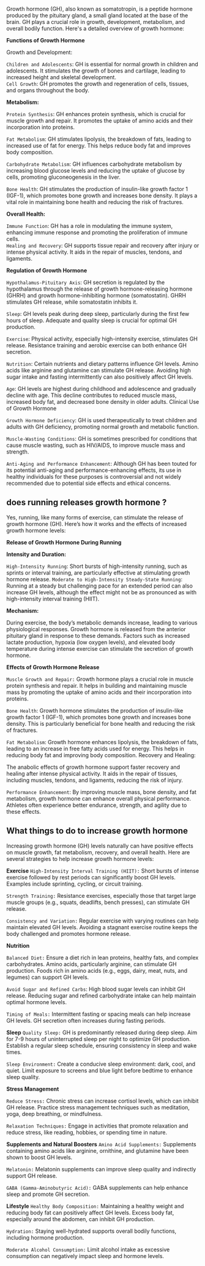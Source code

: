 Growth hormone (GH), also known as somatotropin, is a peptide hormone produced by the pituitary gland, a small gland located at the base of the brain. GH plays a crucial role in growth, development, metabolism, and overall bodily function. Here's a detailed overview of growth hormone:

**Functions of Growth Hormone**  

Growth and Development:

`Children and Adolescents`: GH is essential for normal growth in children and adolescents. It stimulates the growth of bones and cartilage, leading to increased height and skeletal development.  
`Cell Growth`: GH promotes the growth and regeneration of cells, tissues, and organs throughout the body.  

**Metabolism:**

`Protein Synthesis`: GH enhances protein synthesis, which is crucial for muscle growth and repair. It promotes the uptake of amino acids and their incorporation into proteins.  

`Fat Metabolism`: GH stimulates lipolysis, the breakdown of fats, leading to increased use of fat for energy. This helps reduce body fat and improves body composition.  

`Carbohydrate Metabolism`: GH influences carbohydrate metabolism by increasing blood glucose levels and reducing the uptake of glucose by cells, promoting gluconeogenesis in the liver.

`Bone Health`: GH stimulates the production of insulin-like growth factor 1 (IGF-1), which promotes bone growth and increases bone density. It plays a vital role in maintaining bone health and reducing the risk of fractures.

**Overall Health:**

`Immune Function`: GH has a role in modulating the immune system, enhancing immune response and promoting the proliferation of immune cells.  
`Healing and Recovery`: GH supports tissue repair and recovery after injury or intense physical activity. It aids in the repair of muscles, tendons, and ligaments.  

**Regulation of Growth Hormone**  

`Hypothalamus-Pituitary Axis`: GH secretion is regulated by the hypothalamus through the release of growth hormone-releasing hormone (GHRH) and growth hormone-inhibiting hormone (somatostatin). GHRH stimulates GH release, while somatostatin inhibits it.

`Sleep`: GH levels peak during deep sleep, particularly during the first few hours of sleep. Adequate and quality sleep is crucial for optimal GH production.

`Exercise`: Physical activity, especially high-intensity exercise, stimulates GH release. Resistance training and aerobic exercise can both enhance GH secretion.

`Nutrition`: Certain nutrients and dietary patterns influence GH levels. Amino acids like arginine and glutamine can stimulate GH release. Avoiding high sugar intake and fasting intermittently can also positively affect GH levels.

`Age`: GH levels are highest during childhood and adolescence and gradually decline with age. This decline contributes to reduced muscle mass, increased body fat, and decreased bone density in older adults.
Clinical Use of Growth Hormone

`Growth Hormone Deficiency`: GH is used therapeutically to treat children and adults with GH deficiency, promoting normal growth and metabolic function.

`Muscle-Wasting Conditions`: GH is sometimes prescribed for conditions that cause muscle wasting, such as HIV/AIDS, to improve muscle mass and strength.

`Anti-Aging and Performance Enhancement`: Although GH has been touted for its potential anti-aging and performance-enhancing effects, its use in healthy individuals for these purposes is controversial and not widely recommended due to potential side effects and ethical concerns.

## does running releases growth hormone ? 
Yes, running, like many forms of exercise, can stimulate the release of growth hormone (GH). Here’s how it works and the effects of increased growth hormone levels:

**Release of Growth Hormone During Running**

**Intensity and Duration:**

`High-Intensity Running`: Short bursts of high-intensity running, such as sprints or interval training, are particularly effective at stimulating growth hormone release.
`Moderate to High-Intensity Steady-State Running`: Running at a steady but challenging pace for an extended period can also increase GH levels, although the effect might not be as pronounced as with high-intensity interval training (HIIT).

**Mechanism:**

During exercise, the body’s metabolic demands increase, leading to various physiological responses. Growth hormone is released from the anterior pituitary gland in response to these demands.
Factors such as increased lactate production, hypoxia (low oxygen levels), and elevated body temperature during intense exercise can stimulate the secretion of growth hormone.

**Effects of Growth Hormone Release**

`Muscle Growth and Repair:` Growth hormone plays a crucial role in muscle protein synthesis and repair. It helps in building and maintaining muscle mass by promoting the uptake of amino acids and their incorporation into proteins.

`Bone Health`: Growth hormone stimulates the production of insulin-like growth factor 1 (IGF-1), which promotes bone growth and increases bone density. This is particularly beneficial for bone health and reducing the risk of fractures.

`Fat Metabolism`: Growth hormone enhances lipolysis, the breakdown of fats, leading to an increase in free fatty acids used for energy. This helps in reducing body fat and improving body composition.
Recovery and Healing:

The anabolic effects of growth hormone support faster recovery and healing after intense physical activity. It aids in the repair of tissues, including muscles, tendons, and ligaments, reducing the risk of injury.

`Performance Enhancement`: By improving muscle mass, bone density, and fat metabolism, growth hormone can enhance overall physical performance. Athletes often experience better endurance, strength, and agility due to these effects.

## What things to do to increase growth hormone
Increasing growth hormone (GH) levels naturally can have positive effects on muscle growth, fat metabolism, recovery, and overall health. Here are several strategies to help increase growth hormone levels:

**Exercise** 
`High-Intensity Interval Training (HIIT):` Short bursts of intense exercise followed by rest periods can significantly boost GH levels. Examples include sprinting, cycling, or circuit training.  

`Strength Training:` Resistance exercises, especially those that target large muscle groups (e.g., squats, deadlifts, bench presses), can stimulate GH release.

`Consistency and Variation:` Regular exercise with varying routines can help maintain elevated GH levels. Avoiding a stagnant exercise routine keeps the body challenged and promotes hormone release.

**Nutrition**

`Balanced Diet:` Ensure a diet rich in lean proteins, healthy fats, and complex carbohydrates. Amino acids, particularly arginine, can stimulate GH production.
Foods rich in amino acids (e.g., eggs, dairy, meat, nuts, and legumes) can support GH levels.

`Avoid Sugar and Refined Carbs`: High blood sugar levels can inhibit GH release. Reducing sugar and refined carbohydrate intake can help maintain optimal hormone levels.

`Timing of Meals:` Intermittent fasting or spacing meals can help increase GH levels. GH secretion often increases during fasting periods.

**Sleep**
`Quality Sleep:` GH is predominantly released during deep sleep. Aim for 7-9 hours of uninterrupted sleep per night to optimize GH production.
Establish a regular sleep schedule, ensuring consistency in sleep and wake times.

`Sleep Environment:` Create a conducive sleep environment: dark, cool, and quiet. Limit exposure to screens and blue light before bedtime to enhance sleep quality.

**Stress Management** 

`Reduce Stress:` Chronic stress can increase cortisol levels, which can inhibit GH release. Practice stress management techniques such as meditation, yoga, deep breathing, or mindfulness.

`Relaxation Techniques:` Engage in activities that promote relaxation and reduce stress, like reading, hobbies, or spending time in nature.

**Supplements and Natural Boosters**
`Amino Acid Supplements:` Supplements containing amino acids like arginine, ornithine, and glutamine have been shown to boost GH levels.

`Melatonin:` Melatonin supplements can improve sleep quality and indirectly support GH release.

`GABA (Gamma-Aminobutyric Acid):` GABA supplements can help enhance sleep and promote GH secretion.

**Lifestyle**
`Healthy Body Composition:` Maintaining a healthy weight and reducing body fat can positively affect GH levels. Excess body fat, especially around the abdomen, can inhibit GH production.

`Hydration:` Staying well-hydrated supports overall bodily functions, including hormone production.

`Moderate Alcohol Consumption:` Limit alcohol intake as excessive consumption can negatively impact sleep and hormone levels.
